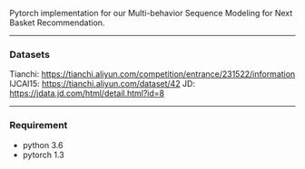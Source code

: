 Pytorch implementation for our Multi-behavior Sequence Modeling for Next Basket Recommendation.

------
### Datasets
Tianchi: https://tianchi.aliyun.com/competition/entrance/231522/information
IJCAI15: https://tianchi.aliyun.com/dataset/42
JD: https://jdata.jd.com/html/detail.html?id=8

------

### Requirement
- python 3.6
- pytorch 1.3
